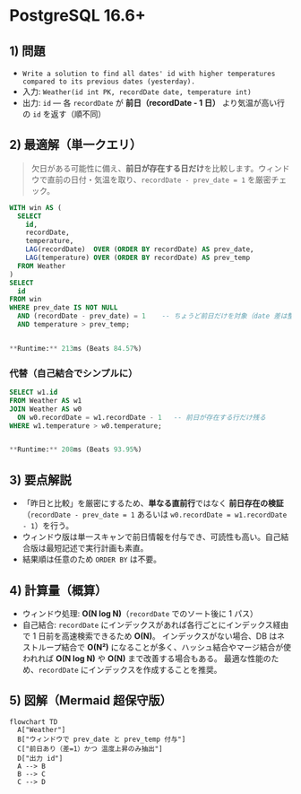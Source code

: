 # PostgreSQL 16.6+

## 1) 問題

- `Write a solution to find all dates' id with higher temperatures compared to its previous dates (yesterday).`
- 入力: `Weather(id int PK, recordDate date, temperature int)`
- 出力: `id` — 各 `recordDate` が **前日（recordDate - 1 日）** より気温が高い行の `id` を返す（順不同）

## 2) 最適解（単一クエリ）

> 欠日がある可能性に備え、**前日が存在する日だけ**を比較します。ウィンドウで直前の日付・気温を取り、`recordDate - prev_date = 1` を厳密チェック。

```sql
WITH win AS (
  SELECT
    id,
    recordDate,
    temperature,
    LAG(recordDate)  OVER (ORDER BY recordDate) AS prev_date,
    LAG(temperature) OVER (ORDER BY recordDate) AS prev_temp
  FROM Weather
)
SELECT
  id
FROM win
WHERE prev_date IS NOT NULL
  AND (recordDate - prev_date) = 1    -- ちょうど前日だけを対象（date 差は整数日）
  AND temperature > prev_temp;


**Runtime:** 213ms (Beats 84.57%)

```

### 代替（自己結合でシンプルに）

```sql
SELECT w1.id
FROM Weather AS w1
JOIN Weather AS w0
  ON w0.recordDate = w1.recordDate - 1   -- 前日が存在する行だけ残る
WHERE w1.temperature > w0.temperature;


**Runtime:** 208ms (Beats 93.95%)

```

## 3) 要点解説

- 「昨日と比較」を厳密にするため、**単なる直前行**ではなく **前日存在の検証**（`recordDate - prev_date = 1`
  あるいは `w0.recordDate = w1.recordDate - 1`）を行う。
- ウィンドウ版は単一スキャンで前日情報を付与でき、可読性も高い。自己結合版は最短記述で実行計画も素直。
- 結果順は任意のため `ORDER BY` は不要。

## 4) 計算量（概算）

- ウィンドウ処理: **O(N log N)**（`recordDate` でのソート後に 1 パス）
- 自己結合: `recordDate` にインデックスがあれば各行ごとにインデックス経由で 1 日前を高速検索できるため **O(N)**。
  インデックスがない場合、DB はネストループ結合で **O(N²)** になることが多く、ハッシュ結合やマージ結合が使われれば **O(N log N)** や **O(N)** まで改善する場合もある。
  最適な性能のため、`recordDate` にインデックスを作成することを推奨。

## 5) 図解（Mermaid 超保守版）

```mermaid
flowchart TD
  A["Weather"]
  B["ウィンドウで prev_date と prev_temp 付与"]
  C["前日あり（差=1）かつ 温度上昇のみ抽出"]
  D["出力 id"]
  A --> B
  B --> C
  C --> D
```
